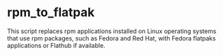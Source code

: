 # rpm_to_flatpak
This script replaces rpm applications installed on Linux operating systems that use rpm packages, such as Fedora and Red Hat, with Fedora flatpaks applications or Flathub if available.
